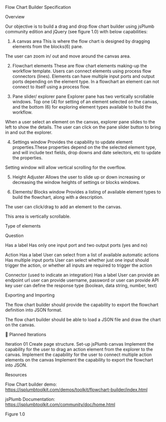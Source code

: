 
Flow Chart Builder Specification


Overview


Our objective is to build a drag and drop flow chart builder using jsPlumb community edition and jQuery (see figure 1.0) with below capabilities:


1. A canvas area 
This is where the flow chart is designed by dragging elements from the blocks(6) pane. 


The user can zoom in/ out and move around the canvas area.


2. Flowchart elements
These are flow chart elements making-up the workflow template. Users can connect elements using process flow connectors (lines). Elements can have multiple input ports and output ports depending on the element type. In a flowchart an element can not connect to itself using a process flow.


3. Pane slider/ explorer pane
Explorer pane has two vertically scrollable windows. Top one (4) for setting of an element selected on the canvas, and the bottom (6) for exploring element types available to build the workflow.


When a user select an element on the canvas, explorer pane slides to the left to show the details. The user can click on the pane slider button to bring in and out the explorer.


4.  Settings window
Provides the capability to update element properties.These properties depend on the the selected element type, and will include text fields, drop downs and date selectors, etc to update the properties.


Setting window will allow vertical scrolling for the overflow.


5. Height Adjuster
Allows the user to slide up or down increasing or decreasing the window heights of settings or blocks windows.






6. Elements/ Blocks window
Provides a listing of available element types to build the flowchart, along with a description.


The user can click/drag to add an element to the canvas.


This area is vertically scrollable.


Type of elements


Question


Has a label
Has only one input port and two output ports (yes and no)


Action
Has a label
User can select from a list of available automatic actions
Has multiple input ports
User can select whether just one input should trigger the action, or whether all inputs are required to trigger the action


Connector (used to indicate an integration)
Has a label
User can provide an endpoint url
user can provide username, password or user can provide API key
user can define the response type (boolean, data string, number, text)


Exporting and Importing


The flow chart builder should provide the capability to export the flowchart definition into JSON format.


The flow chart builder should be able to load a JSON file and draw the chart on the canvas.





Planned Iterations


Iteration 01
Create page structure.
Set-up jsPlumb canvas
Implement the capability for the user to drag an action element from the explorer to the canvas.
Implement the capability for the user to connect multiple action elements on the canvas
Implement the capability to export the flowchart into JSON.








Resources


Flow Chart builder demo: https://jsplumbtoolkit.com/demos/toolkit/flowchart-builder/index.html


jsPlumb Documentation: https://jsplumbtoolkit.com/community/doc/home.html




 
 



Figure 1.0
